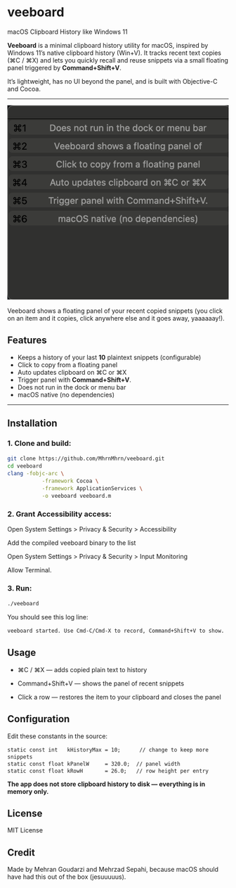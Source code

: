# veeboard
macOS Clipboard History like Windows 11 


**Veeboard** is a minimal clipboard history utility for macOS, inspired by Windows 11’s native clipboard history (Win+V). It tracks recent text copies (⌘C / ⌘X) and lets you quickly recall and reuse snippets via a small floating panel triggered by **Command+Shift+V**.

It’s lightweight, has no UI beyond the panel, and is built with Objective-C and Cocoa.

---

![Veeboard Preview](sample.png)

Veeboard shows a floating panel of your recent copied snippets (you click on an item and it copies, click anywhere else and it goes away, yaaaaaay!).


## Features

- Keeps a history of your last **10** plaintext snippets (configurable)
- Click to copy from a floating panel
- Auto updates clipboard on ⌘C or ⌘X
- Trigger panel with **Command+Shift+V**.
- Does not run in the dock or menu bar
- macOS native (no dependencies)

---

## Installation

### 1. Clone and build:

```bash
git clone https://github.com/MhrnMhrn/veeboard.git
cd veeboard
clang -fobjc-arc \
           -framework Cocoa \
           -framework ApplicationServices \
           -o veeboard veeboard.m
```

### 2. Grant Accessibility access:

Open System Settings > Privacy & Security > Accessibility

Add the compiled veeboard binary to the list

Open System Settings > Privacy & Security > Input Monitoring

Allow Terminal.

### 3. Run:

```bash
./veeboard
```
You should see this log line:

```bash
veeboard started. Use Cmd-C/Cmd-X to record, Command+Shift+V to show.
```

## Usage

- ⌘C / ⌘X — adds copied plain text to history

- Command+Shift+V — shows the panel of recent snippets

- Click a row — restores the item to your clipboard and closes the panel

## Configuration

Edit these constants in the source:

```objc
static const int   kHistoryMax = 10;      // change to keep more snippets
static const float kPanelW     = 320.0;  // panel width
static const float kRowH       = 26.0;   // row height per entry
```

**The app does not store clipboard history to disk — everything is in memory only.**

## License

MIT License

## Credit
Made by Mehran Goudarzi and Mehrzad Sepahi, because macOS should have had this out of the box (jesuuuuus).
